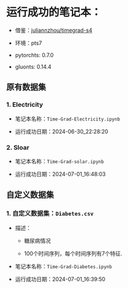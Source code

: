 
# 运行成功的笔记本：
- 借鉴：[juliannzhou/timegrad-s4](https://github.com/juliannzhou/timegrad-s4)

- 环境：pts7

- pytorchts: 0.7.0

- gluonts: 0.14.4



## 原有数据集

### 1. Electricity

- 笔记本名称：`Time-Grad-Electricity.ipynb`

- 运行成功日期：2024-06-30_22:28:20

### 2. Sloar

- 笔记本名称：`Time-Grad-solar.ipynb`

- 运行成功日期：2024-07-01_16:48:03


## 自定义数据集

### 1. 自定义数据集：`Diabetes.csv`

- 描述：

    - 糖尿病情况

    - 100个时间序列，每个时间序列有7个特征.

- 笔记本名称：`Time-Grad-Diabetes.ipynb`

- 运行成功日期：2024-07-01_16:39:50